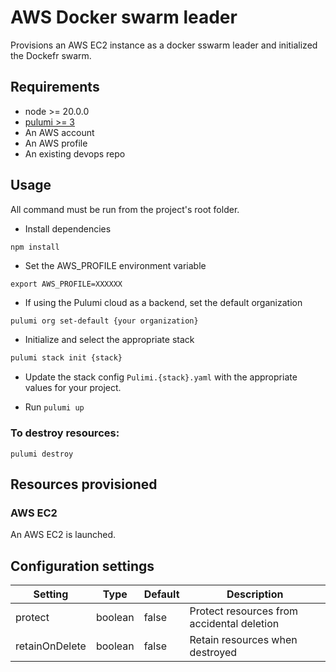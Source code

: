 # AWS Docker swarm leader

Provisions an AWS EC2 instance as a docker sswarm leader and initialized the Dockefr swarm.

## Requirements

* node >= 20.0.0
* [pulumi >= 3](https://www.pulumi.com/docs/install/)
* An AWS account
* An AWS profile
* An existing devops repo

## Usage

All command must be run from the project's root folder.

* Install dependencies 

```
npm install
```

* Set the AWS_PROFILE environment variable

```
export AWS_PROFILE=XXXXXX
```

* If using the Pulumi cloud as a backend, set the default organization 

```bash
pulumi org set-default {your organization}
```

* Initialize and select the appropriate stack

```bash
pulumi stack init {stack}
```

* Update the stack config `Pulimi.{stack}.yaml` with the appropriate values for your project.

* Run `pulumi up`

### To destroy resources:

```
pulumi destroy
```

## Resources provisioned

### AWS EC2

An AWS EC2 is launched.

## Configuration settings

| Setting | Type | Default | Description |
|---------|------|---------|-------------|
| protect | boolean | false | Protect resources from accidental deletion |
| retainOnDelete | boolean | false | Retain resources when destroyed |
